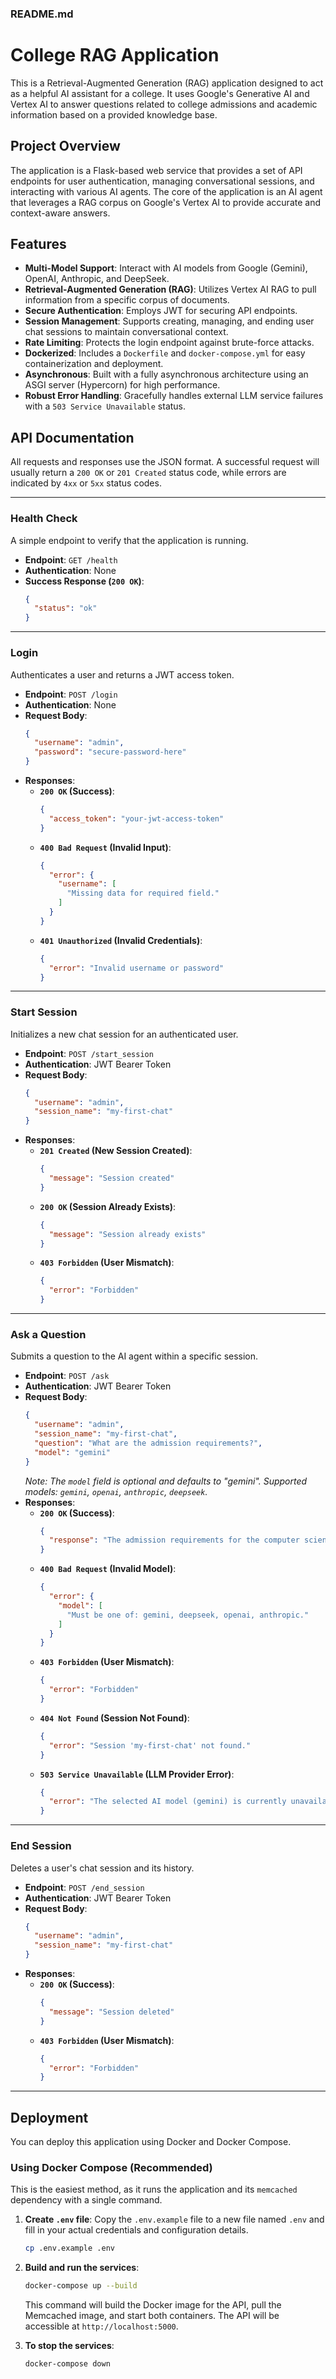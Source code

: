 

### README.md

# College RAG Application

This is a Retrieval-Augmented Generation (RAG) application designed to act as a helpful AI assistant for a college. It uses Google's Generative AI and Vertex AI to answer questions related to college admissions and academic information based on a provided knowledge base.

## Project Overview

The application is a Flask-based web service that provides a set of API endpoints for user authentication, managing conversational sessions, and interacting with various AI agents. The core of the application is an AI agent that leverages a RAG corpus on Google's Vertex AI to provide accurate and context-aware answers.

## Features

  * **Multi-Model Support**: Interact with AI models from Google (Gemini), OpenAI, Anthropic, and DeepSeek.
  * **Retrieval-Augmented Generation (RAG)**: Utilizes Vertex AI RAG to pull information from a specific corpus of documents.
  * **Secure Authentication**: Employs JWT for securing API endpoints.
  * **Session Management**: Supports creating, managing, and ending user chat sessions to maintain conversational context.
  * **Rate Limiting**: Protects the login endpoint against brute-force attacks.
  * **Dockerized**: Includes a `Dockerfile` and `docker-compose.yml` for easy containerization and deployment.
  * **Asynchronous**: Built with a fully asynchronous architecture using an ASGI server (Hypercorn) for high performance.
  * **Robust Error Handling**: Gracefully handles external LLM service failures with a `503 Service Unavailable` status.

## API Documentation

All requests and responses use the JSON format. A successful request will usually return a `200 OK` or `201 Created` status code, while errors are indicated by `4xx` or `5xx` status codes.

-----

### Health Check

A simple endpoint to verify that the application is running.

  * **Endpoint**: `GET /health`
  * **Authentication**: None
  * **Success Response (`200 OK`)**:
    ```json
    {
      "status": "ok"
    }
    ```

-----

### Login

Authenticates a user and returns a JWT access token.

  * **Endpoint**: `POST /login`
  * **Authentication**: None
  * **Request Body**:
    ```json
    {
      "username": "admin",
      "password": "secure-password-here"
    }
    ```
  * **Responses**:
      * **`200 OK` (Success)**:
        ```json
        {
          "access_token": "your-jwt-access-token"
        }
        ```
      * **`400 Bad Request` (Invalid Input)**:
        ```json
        {
          "error": {
            "username": [
              "Missing data for required field."
            ]
          }
        }
        ```
      * **`401 Unauthorized` (Invalid Credentials)**:
        ```json
        {
          "error": "Invalid username or password"
        }
        ```

-----

### Start Session

Initializes a new chat session for an authenticated user.

  * **Endpoint**: `POST /start_session`
  * **Authentication**: JWT Bearer Token
  * **Request Body**:
    ```json
    {
      "username": "admin",
      "session_name": "my-first-chat"
    }
    ```
  * **Responses**:
      * **`201 Created` (New Session Created)**:
        ```json
        {
          "message": "Session created"
        }
        ```
      * **`200 OK` (Session Already Exists)**:
        ```json
        {
          "message": "Session already exists"
        }
        ```
      * **`403 Forbidden` (User Mismatch)**:
        ```json
        {
          "error": "Forbidden"
        }
        ```

-----

### Ask a Question

Submits a question to the AI agent within a specific session.

  * **Endpoint**: `POST /ask`
  * **Authentication**: JWT Bearer Token
  * **Request Body**:
    ```json
    {
      "username": "admin",
      "session_name": "my-first-chat",
      "question": "What are the admission requirements?",
      "model": "gemini"
    }
    ```
    *Note: The `model` field is optional and defaults to "gemini". Supported models: `gemini`, `openai`, `anthropic`, `deepseek`.*
  * **Responses**:
      * **`200 OK` (Success)**:
        ```json
        {
          "response": "The admission requirements for the computer science program are..."
        }
        ```
      * **`400 Bad Request` (Invalid Model)**:
        ```json
        {
          "error": {
            "model": [
              "Must be one of: gemini, deepseek, openai, anthropic."
            ]
          }
        }
        ```
      * **`403 Forbidden` (User Mismatch)**:
        ```json
        {
          "error": "Forbidden"
        }
        ```
      * **`404 Not Found` (Session Not Found)**:
        ```json
        {
          "error": "Session 'my-first-chat' not found."
        }
        ```
      * **`503 Service Unavailable` (LLM Provider Error)**:
        ```json
        {
          "error": "The selected AI model (gemini) is currently unavailable or failed to process the request."
        }
        ```

-----

### End Session

Deletes a user's chat session and its history.

  * **Endpoint**: `POST /end_session`
  * **Authentication**: JWT Bearer Token
  * **Request Body**:
    ```json
    {
      "username": "admin",
      "session_name": "my-first-chat"
    }
    ```
  * **Responses**:
      * **`200 OK` (Success)**:
        ```json
        {
          "message": "Session deleted"
        }
        ```
      * **`403 Forbidden` (User Mismatch)**:
        ```json
        {
          "error": "Forbidden"
        }
        ```

-----

## Deployment

You can deploy this application using Docker and Docker Compose.

### Using Docker Compose (Recommended)

This is the easiest method, as it runs the application and its `memcached` dependency with a single command.

1.  **Create `.env` file**: Copy the `.env.example` file to a new file named `.env` and fill in your actual credentials and configuration details.

    ```bash
    cp .env.example .env
    ```

2.  **Build and run the services**:

    ```bash
    docker-compose up --build
    ```

    This command will build the Docker image for the API, pull the Memcached image, and start both containers. The API will be accessible at `http://localhost:5000`.

3.  **To stop the services**:

    ```bash
    docker-compose down
    ```